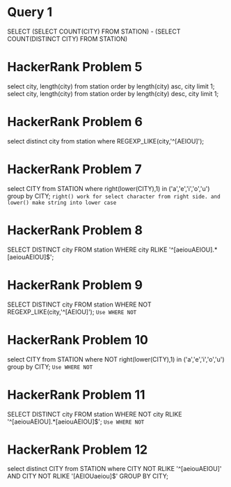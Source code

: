 # Query 1
SELECT (SELECT COUNT(CITY) FROM STATION) - (SELECT COUNT(DISTINCT CITY) FROM STATION)
# HackerRank Problem 5
select city, length(city) from station order by length(city) asc, city limit 1;
select city, length(city) from station order by length(city) desc, city limit 1;
# HackerRank Problem 6
select distinct city from station where REGEXP_LIKE(city,'^[AEIOU]');
# HackerRank Problem 7
select CITY from STATION where right(lower(CITY),1) in ('a','e','i','o','u') group by CITY;
``right() work for select character from right side. and lower() make string into lower case``
# HackerRank Problem 8
SELECT DISTINCT city FROM station WHERE city RLIKE '^[aeiouAEIOU].*[aeiouAEIOU]$';
# HackerRank Problem 9
SELECT DISTINCT city FROM station WHERE NOT REGEXP_LIKE(city,'^[AEIOU]');
``Use WHERE NOT``
# HackerRank Problem 10
select CITY from STATION where NOT right(lower(CITY),1) in ('a','e','i','o','u') group by CITY;
``Use WHERE NOT``
# HackerRank Problem 11
SELECT DISTINCT city FROM station WHERE NOT city RLIKE '^[aeiouAEIOU].*[aeiouAEIOU]$';
``Use WHERE NOT``
# HackerRank Problem 12
select distinct CITY from STATION where CITY NOT RLIKE '^[aeiouAEIOU]' AND CITY NOT RLIKE '[AEIOUaeiou]$' GROUP BY CITY;
